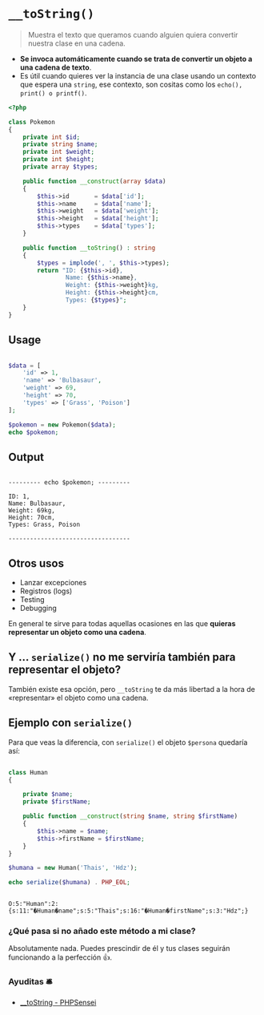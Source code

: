 # `__toString()`

> Muestra el texto que queramos cuando alguien quiera convertir nuestra clase en una cadena.

- __Se invoca automáticamente cuando se trata de convertir un objeto a una cadena de texto__.
- Es útil cuando quieres ver la instancia de una clase usando un contexto que espera una `string`, ese contexto, son cositas como los `echo(), print() o printf()`.

```php
<?php

class Pokemon
{
    private int $id;
    private string $name;
    private int $weight;
    private int $height;
    private array $types;

    public function __construct(array $data)
    {
        $this->id       = $data['id'];
        $this->name     = $data['name'];
        $this->weight   = $data['weight'];
        $this->height   = $data['height'];
        $this->types    = $data['types'];
    }

    public function __toString() : string
    {
        $types = implode(', ', $this->types);
        return "ID: {$this->id},
                Name: {$this->name},
                Weight: {$this->weight}kg,
                Height: {$this->height}cm,
                Types: {$types}";
    }
}
```

## Usage

```php

$data = [
    'id' => 1,
    'name' => 'Bulbasaur',
    'weight' => 69,
    'height' => 70,
    'types' => ['Grass', 'Poison']
];

$pokemon = new Pokemon($data);
echo $pokemon; 
```

## Output 

```plaintext

--------- echo $pokemon; ---------

ID: 1,
Name: Bulbasaur,
Weight: 69kg,
Height: 70cm,
Types: Grass, Poison

----------------------------------
```

## Otros usos

- Lanzar excepciones
- Registros (logs)
- Testing
- Debugging

En general te sirve para todas aquellas ocasiones en las que __quieras representar un objeto como una cadena__.

## Y ... `serialize()` no me serviría también para representar el objeto?

También existe esa opción, pero `__toString` te da más libertad a la hora de «representar» el objeto como una cadena. 

## Ejemplo con `serialize()`

Para que veas la diferencia, con `serialize()` el objeto `$persona` quedaría así:

```php

class Human
{

    private $name;
    private $firstName;

    public function __construct(string $name, string $firstName)
    {
        $this->name = $name;
        $this->firstName = $firstName;
    }
}

$humana = new Human('Thais', 'Hdz');

echo serialize($humana) . PHP_EOL;

```

```plaintext

O:5:"Human":2:{s:11:"�Human�name";s:5:"Thais";s:16:"�Human�firstName";s:3:"Hdz";}

```

### ¿Qué pasa si no añado este método a mi clase?
Absolutamente nada. Puedes prescindir de él y tus clases seguirán funcionando a la perfección 👍.

### Ayuditas 🛎️

- [__toString - PHPSensei](https://phpsensei.es/el-metodo-__tostring-en-php/)
